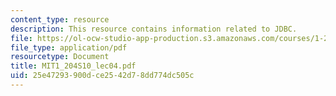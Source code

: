 ```yaml
---
content_type: resource
description: This resource contains information related to JDBC.
file: https://ol-ocw-studio-app-production.s3.amazonaws.com/courses/1-204-computer-algorithms-in-systems-engineering-spring-2010/25e47293900dce2542d78dd774dc505c_MIT1_204S10_lec04.pdf
file_type: application/pdf
resourcetype: Document
title: MIT1_204S10_lec04.pdf
uid: 25e47293-900d-ce25-42d7-8dd774dc505c
---
```

